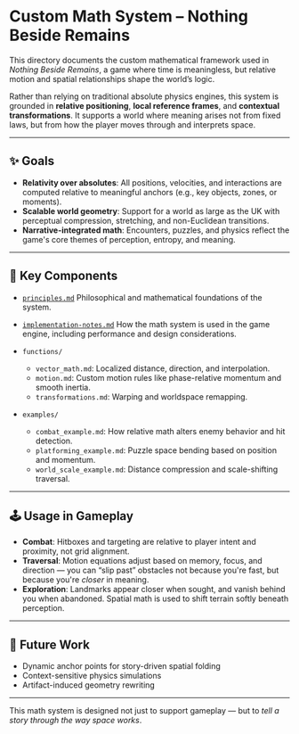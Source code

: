# Custom Math System – Nothing Beside Remains

This directory documents the custom mathematical framework used in *Nothing Beside Remains*, a game where time is meaningless, but relative motion and spatial relationships shape the world’s logic.

Rather than relying on traditional absolute physics engines, this system is grounded in **relative positioning**, **local reference frames**, and **contextual transformations**. It supports a world where meaning arises not from fixed laws, but from how the player moves through and interprets space.

---

## ✨ Goals

* **Relativity over absolutes**: All positions, velocities, and interactions are computed relative to meaningful anchors (e.g., key objects, zones, or moments).
* **Scalable world geometry**: Support for a world as large as the UK with perceptual compression, stretching, and non-Euclidean transitions.
* **Narrative-integrated math**: Encounters, puzzles, and physics reflect the game's core themes of perception, entropy, and meaning.

---

## 🧠 Key Components

* [`principles.md`](./principles.md)
  Philosophical and mathematical foundations of the system.

* [`implementation-notes.md`](./implementation-notes.md)
  How the math system is used in the game engine, including performance and design considerations.

* `functions/`

  * `vector_math.md`: Localized distance, direction, and interpolation.
  * `motion.md`: Custom motion rules like phase-relative momentum and smooth inertia.
  * `transformations.md`: Warping and worldspace remapping.

* `examples/`

  * `combat_example.md`: How relative math alters enemy behavior and hit detection.
  * `platforming_example.md`: Puzzle space bending based on position and momentum.
  * `world_scale_example.md`: Distance compression and scale-shifting traversal.

---

## 🕹️ Usage in Gameplay

* **Combat**: Hitboxes and targeting are relative to player intent and proximity, not grid alignment.
* **Traversal**: Motion equations adjust based on memory, focus, and direction — you can “slip past” obstacles not because you're fast, but because you're *closer* in meaning.
* **Exploration**: Landmarks appear closer when sought, and vanish behind you when abandoned. Spatial math is used to shift terrain softly beneath perception.

---

## 🔧 Future Work

* Dynamic anchor points for story-driven spatial folding
* Context-sensitive physics simulations
* Artifact-induced geometry rewriting

---

This math system is designed not just to support gameplay — but to *tell a story through the way space works*.
